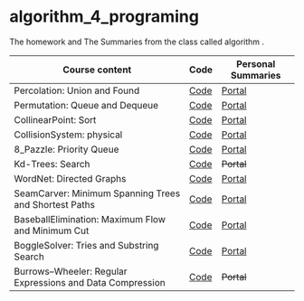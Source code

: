 # algorithm_4_programing

The homework and The Summaries from the class called algorithm .

Course content | Code | Personal Summaries
|-|-|-|
Percolation: Union and Found | [Code](https://github.com/CrazyFnOption/algorithm_4_programing/tree/master/Programming_Assignment_1) | [Portal](http://wsx1128.top/2019/02/08/Percolation/)
Permutation: Queue and Dequeue |[Code](https://github.com/CrazyFnOption/algorithm_4_programing/tree/master/Programming_Assignment_2) |[Portal](http://wsx1128.top/2019/02/24/Permutation/)
CollinearPoint: Sort| [Code](https://github.com/CrazyFnOption/algorithm_4_programing/tree/master/Programming_Assignment_3) | [Portal](http://wsx1128.top/2019/02/24/CollinearPoint/)
CollisionSystem: physical| [Code](https://github.com/CrazyFnOption/algorithm_4_programing/tree/master/CollisionSystem) | [Portal](http://wsx1128.top/2019/02/26/基于java的碰撞物理引擎/)
8_Pazzle: Priority Queue | [Code](https://github.com/CrazyFnOption/algorithm_4_programing/tree/master/Programming_Assignment_4) | [Portal](http://wsx1128.top/2019/02/26/8-pazzle/)
Kd-Trees: Search | [Code](https://github.com/CrazyFnOption/algorithm_4_programing/tree/master/Programming_Assignment_5) | ~~Portal~~
WordNet: Directed Graphs  | [Code](https://github.com/CrazyFnOption/algorithm_4_programing/tree/master/Programming_Assignment_6)| [Portal](http://wsx1128.top/2019/09/10/WordNet/)
SeamCarver: Minimum Spanning Trees and Shortest Paths  | [Code](https://github.com/CrazyFnOption/algorithm_4_programing/tree/master/Programming_Assignment_7)| [Portal](http://wsx1128.top/2019/09/10/SeamCarver/)
BaseballElimination:  Maximum Flow and Minimum Cut| [Code](https://github.com/CrazyFnOption/algorithm_4_programing/tree/master/Programming_Assignment_8)| [Portal](http://wsx1128.top/2019/09/14/BaseballElimination/)
BoggleSolver: Tries and Substring Search | [Code](https://github.com/CrazyFnOption/algorithm_4_programing/tree/master/Programming_Assignment_9)| [Portal](http://wsx1128.top/2019/09/28/BoggleSolver/)
Burrows–Wheeler: Regular Expressions and Data Compression| [Code](https://github.com/CrazyFnOption/algorithm_4_programing/tree/master/Programming_Assignment_10)|~~Portal~~
